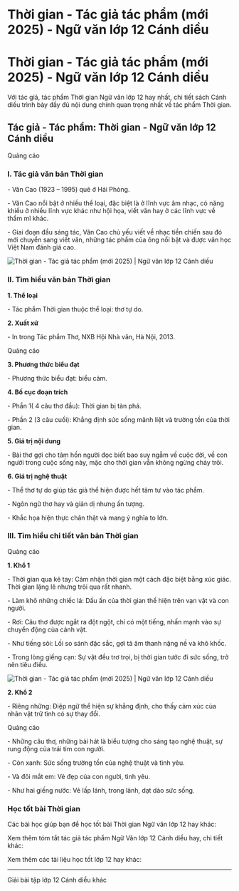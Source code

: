 # Thời gian - Tác giả tác phẩm (mới 2025) - Ngữ văn lớp 12 Cánh diều

# Thời gian - Tác giả tác phẩm (mới 2025) - Ngữ văn lớp 12 Cánh diều

Với tác giả, tác phẩm Thời gian Ngữ văn lớp 12 hay nhất, chi tiết sách Cánh diều trình bày đầy đủ nội dung chính quan trọng nhất về tác phẩm Thời gian.

## Tác giả - Tác phẩm: Thời gian - Ngữ văn lớp 12 Cánh diều

Quảng cáo

### **I. Tác giả văn bản Thời gian**

\- Văn Cao (1923 – 1995) quê ở Hải Phòng.

\- Văn Cao nổi bật ở nhiều thể loại, đặc biệt là ở lĩnh vực âm nhạc, có năng khiếu ở nhiều lĩnh vực khác như hội họa, viết văn hay ở các lĩnh vực về thẩm mĩ khác.

\- Giai đoạn đầu sáng tác, Văn Cao chủ yếu viết về nhạc tiền chiến sau đó mới chuyển sang viết văn, những tác phẩm của ông nổi bật và được văn học Việt Nam đánh giá cao.

![Thời gian - Tác giả tác phẩm \(mới 2025\) | Ngữ văn lớp 12 Cánh diều](https://vietjack.com/soan-van-lop-12-cd/images/tac-gia-tac-pham-thoi-gian-235996.PNG)

### **II. Tìm hiểu văn bản Thời gian**

**1\. Thể loại**

\- Tác phẩm Thời gian thuộc thể loại: thơ tự do.

**2\. Xuất xứ**

\- In trong Tác phẩm Thơ, NXB Hội Nhà văn, Hà Nội, 2013.

Quảng cáo

**3\. Phương thức biểu đạt**

\- Phương thức biểu đạt: biểu cảm.

**4\. Bố cục đoạn trích**

\- Phần 1( 4 câu thơ đầu): Thời gian bị tàn phá.

\- Phần 2 (3 câu cuối): Khẳng định sức sống mãnh liệt và trường tồn của thời gian. 

**5\. Giá trị nội dung**

\- Bài thơ gợi cho tâm hồn người đọc biết bao suy ngẫm về cuộc đời, về con người trong cuộc sống này, mặc cho thời gian vẫn không ngừng chảy trôi. 

**6\. Giá trị nghệ thuật**

\- Thể thơ tự do giúp tác giả thể hiện được hết tâm tư vào tác phẩm.

\- Ngôn ngữ thơ hay và giản dị nhưng ấn tượng.

\- Khắc họa hiện thực chân thật và mang ý nghĩa to lớn.

### **III. Tìm hiểu chi tiết văn bản Thời gian**

Quảng cáo

**1\. Khổ 1**

\- Thời gian qua kẽ tay: Cảm nhận thời gian một cách đặc biệt bằng xúc giác. Thời gian lặng lẽ nhưng trôi qua rất nhanh.

\- Làm khô những chiếc lá: Dấu ấn của thời gian thể hiện trên vạn vật và con người.

\- Rơi: Câu thơ được ngắt ra đột ngột, chỉ có một tiếng, nhấn mạnh vào sự chuyển động của cảnh vật.

\- Như tiếng sỏi: Lối so sánh đặc sắc, gợi tả âm thanh nặng nề và khô khốc.

\- Trong lòng giếng cạn: Sự vật đều trơ trọi, bị thời gian tước đi sức sống, trở nên tiêu điều.

![Thời gian - Tác giả tác phẩm \(mới 2025\) | Ngữ văn lớp 12 Cánh diều](https://vietjack.com/soan-van-lop-12-cd/images/tac-gia-tac-pham-thoi-gian-235997.PNG)

**2\. Khổ 2**

\- Riêng những: Điệp ngữ thể hiện sự khẳng định, cho thấy cảm xúc của nhân vật trữ tình có sự thay đổi.

Quảng cáo

\- Những câu thơ, những bài hát là biểu tượng cho sáng tạo nghệ thuật, sự rung động của trái tim con người.

\- Còn xanh: Sức sống trường tồn của nghệ thuật và tình yêu.

\- Và đôi mắt em: Vẻ đẹp của con người, tình yêu.

\- Như hai giếng nước: Vẻ lấp lánh, trong lành, dạt dào sức sống.

### **Học tốt bài Thời gian**

Các bài học giúp bạn để học tốt bài Thời gian Ngữ văn lớp 12 hay khác:

Xem thêm tóm tắt tác giả tác phẩm Ngữ Văn lớp 12 Cánh diều hay, chi tiết khác:

Xem thêm các tài liệu học tốt lớp 12 hay khác:

* * *

Giải bài tập lớp 12 Cánh diều khác
